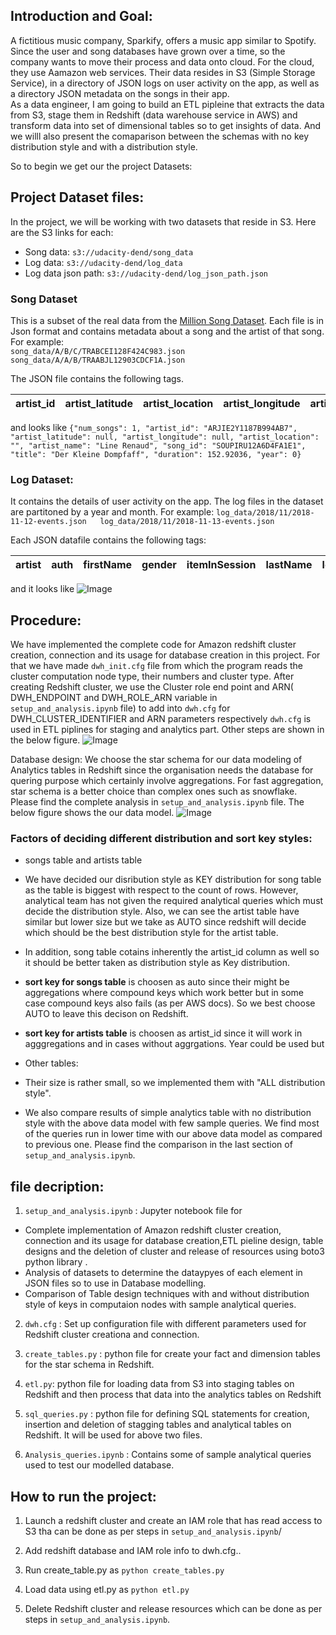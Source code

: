 ## Introduction and Goal:  
A fictitious music company, Sparkify, offers a music app similar to Spotify. Since the user and song databases have grown over a time, so the company wants to move their process and data onto cloud. For the cloud, they use Aamazon web services. Their data resides in S3 (Simple Storage Service), in a directory of JSON logs on user activity on the app, as well as a directory JSON metadata on the songs in their app.  
As a data engineer, I am going to build an ETL pipleine that extracts the data from S3, stage them in Redshift (data warehouse service in AWS) and transform data into set of dimensional tables so to get insights of data. And we willl also present the comaparison between the schemas with no key distribution style  and with a distribution style.

So to begin we get our the project Datasets:

## Project Dataset files:  

In the project, we will be working with two datasets that reside in S3. Here are the S3 links for each:

- Song data: `s3://udacity-dend/song_data`
- Log data: `s3://udacity-dend/log_data`
- Log data json path: `s3://udacity-dend/log_json_path.json`

### Song Dataset
This is a subset of the real data from the [Million Song Dataset](http://millionsongdataset.com/). Each file is in Json format and contains metadata about a song and the artist of that song. For example:  
`song_data/A/B/C/TRABCEI128F424C983.json  
song_data/A/A/B/TRAABJL12903CDCF1A.json` 

The JSON file contains the following tags. 

|artist_id| artist_latitude| artist_location| artist_longitude| artist_name| duration| num_songs|song_id| title| year|  
|---|---|---|---|---|---|---|---|---|---|  

and looks like
`{"num_songs": 1, "artist_id": "ARJIE2Y1187B994AB7", "artist_latitude": null, "artist_longitude": null, "artist_location": "", "artist_name": "Line Renaud", "song_id": "SOUPIRU12A6D4FA1E1", "title": "Der Kleine Dompfaff", "duration": 152.92036, "year": 0}`


### Log Dataset:  
It contains the details of user activity on the app. The log files in the dataset are partitoned by a year and month. For example: 
`log_data/2018/11/2018-11-12-events.json  
log_data/2018/11/2018-11-13-events.json` 

Each JSON datafile contains the following tags: 

|artist|auth|firstName|gender|itemInSession|lastName|length|level|location|method|page|registration|sessionI|song|status|ts|userAgent|userId|
| --- | --- | --- | --- | --- | --- | --- | --- | --- | --- | --- | --- | --- | --- | --- | --- | --- | --- |

and it looks like
![Image](./images/log_data.png)


## Procedure:
We have implemented the complete code for Amazon redshift cluster creation, connection and its usage for database creation in this project. For that we have made `dwh_init.cfg` file from which the program reads  the cluster computation node type, their numbers and cluster type. 
After creating Redshift cluster, we use the Cluster role end point and ARN( DWH_ENDPOINT and DWH_ROLE_ARN variable in `setup_and_analysis.ipynb` file) to add into `dwh.cfg` for DWH_CLUSTER_IDENTIFIER and ARN parameters respectively `dwh.cfg` is used in ETL piplines for staging and analytics part. 
Other steps are shown in the below figure.
![Image](./images/procedure.png)

Database design: 
We choose the star schema for our data modeling of Analytics tables in Redshift since the organisation needs the database for quering purpose which certainly involve aggregations. For fast aggregation, star schema is a better choice than complex ones such as snowflake. Please find the complete analysis in `setup_and_analysis.ipynb` file. The below figure shows the our data model.
![Image](./images/data_model.png)

### Factors of deciding different distribution and sort key styles:
- songs table and artists table
 - We have decided our disribution style as KEY distribution for song table as the table is biggest with respect to the count of rows. However, analytical team has not given the required analytical queries which must decide the distribution style. Also, we can see the artist table have similar but lower size but we take as AUTO since redshift will decide which should be the best distribution style for the artist table.
 - In addition, song table cotains inherently the artist_id column as well so it should be better taken as distribution style as Key distribution. 
 - **sort key for songs table** is choosen as auto since their might be aggregations where compound keys which work better but in some case compound keys also fails (as per AWS docs). So we best choose AUTO to leave this decison on Redshift.
 - **sort key for artists table** is choosen as artist_id since it will work in agggregations and in cases without aggrgations. Year could be used but
 
- Other tables:
 - Their size is rather small, so we implemented them with "ALL distribution style".
- We also compare results of simple analytics table with no distribution style with the above data model with few sample queries. We find most of the queries run in lower time with our above data model as compared to previous one. Please find the comparison in the last section of `setup_and_analysis.ipynb`.


## file decription:

1. `setup_and_analysis.ipynb` : Jupyter notebook file for
-  Complete implementation of Amazon redshift cluster creation, connection and its usage for database creation,ETL pieline design, table designs and the deletion of cluster and release of resources using boto3 python library .
-  Analysis of datasets to determine the dataypyes of each element in JSON files so to use in Database modelling.
-  Comparison of Table design techniques with and without distribution style of keys in computaion nodes with sample analytical queries.

2. `dwh.cfg` : Set up configuration file with different parameters used for Redshift cluster creationa and connection.

3. `create_tables.py` : python file for create your fact and dimension tables for the star schema in Redshift. 

4. `etl.py`: python file for loading data from S3 into staging tables on Redshift and then process that data into the analytics tables on Redshift

5. `sql_queries.py` : python file for defining SQL statements for creation, insertion and deletion of stagging tables and analytical tables on Redshift. It will be used for above two files.

6. `Analysis_queries.ipynb` : Contains some of sample analytical queries used to test our modelled database.


## How to run the project:  

1. Launch a redshift cluster and create an IAM role that has read access to S3 tha can be done as per steps in `setup_and_analysis.ipynb`/ 

2. Add redshift database and IAM role info to dwh.cfg..

3. Run create_table.py as `python create_tables.py`

4. Load data using etl.py as `python etl.py`

5. Delete Redshift cluster and release resources which can be done as per steps in `setup_and_analysis.ipynb`.


